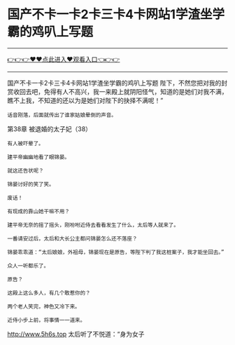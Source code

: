 # 国产不卡一卡2卡三卡4卡网站1学渣坐学霸的鸡叭上写题

<hr/><a href="https://github.com/qiuhjg/faxd/issues/1">👉👉👉♥♥点此进入♥观看入口👈👉👉</a><hr/>

国产不卡一卡2卡三卡4卡网站1学渣坐学霸的鸡叭上写题
陛下，不然您把对我的封赏收回去吧，免得有人不高兴，我一来殿上就阴阳怪气，知道的是她们对我不满，瞧不上我，不知道的还以为是她们对陛下的抉择不满呢！”

    话音刚落，后面就传出了谁家姑娘晕倒的声音。

第38章 被退婚的太子妃（38）

    有人被吓晕了。

    建平帝幽幽地看了眼锦晏。

    就这还告状呢？

    锦晏讨好的笑了笑。

    废话！

    有现成的靠山她干嘛不用？

    建平帝无奈的摇了摇头，刚吩咐近侍去看看发生了什么，太后等人就来了。

    一番请安过后，太后和大长公主都问锦晏怎么还不落座？

    锦晏乖乖道：“太后娘娘，外祖母，锦晏现在是原告，等陛下判了我这桩案子，我才能坐回去。”

    众人一听都乐了。

    原告？

    这殿上这么多人，有几个敢惹你的？

    两个老人笑完，神色又冷下来。

    近侍小步上前，将事情一一道来。
http://www.5h6s.top
    太后听了不悦道：“身为女子

